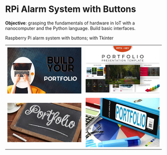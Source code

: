 # RPi Alarm System with Buttons


**Objective**: grasping the fundamentals of hardware in IoT with a nanocomputer and the Python language. Build basic interfaces.

Raspberry Pi alarm system with buttons; with Tkinter

|  |  |
|--|--|
| <img src="img/port1.jpg" alt=""> | <img src="img/port2.jpg" alt=""> |
| <img src="img/port3.jpg" alt=""> | <img src="img/port4.jpg" alt=""> |
